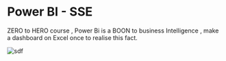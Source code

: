 # Power BI - SSE

ZERO to HERO course  , Power Bi is a BOON to business Intelligence , make a dashboard on Excel once to realise this fact.

![sdf](https://github.com/user-attachments/assets/c9348b60-3634-4159-ae9c-0fb9cf46439a)
